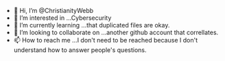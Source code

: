 - 👋 Hi, I’m @ChristianityWebb
- 👀 I’m interested in ...Cybersecurity
- 🌱 I’m currently learning ...that duplicated files are okay.
- 💞️ I’m looking to collaborate on ...another github account that correllates.
- 📫 How to reach me ...I don't need to be reached because I don't understand how to answer people's questions.

<!---
ChristianityWebb/ChristianityWebb is a ✨ special ✨ repository because its `README.md` (this file) appears on your GitHub profile.
You can click the Preview link to take a look at your changes.
--->
